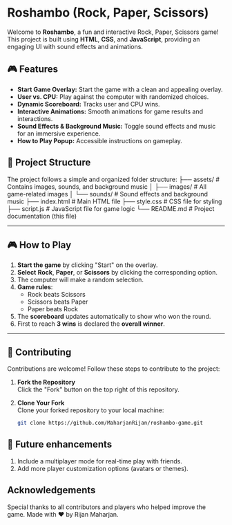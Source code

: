 # Roshambo (Rock, Paper, Scissors)

Welcome to **Roshambo**, a fun and interactive Rock, Paper, Scissors game! This project is built using **HTML**, **CSS**, and **JavaScript**, providing an engaging UI with sound effects and animations.

## 🎮 Features
- **Start Game Overlay:** Start the game with a clean and appealing overlay.
- **User vs. CPU:** Play against the computer with randomized choices.
- **Dynamic Scoreboard:** Tracks user and CPU wins.
- **Interactive Animations:** Smooth animations for game results and interactions.
- **Sound Effects & Background Music:** Toggle sound effects and music for an immersive experience.
- **How to Play Popup:** Accessible instructions on gameplay.

## 📂 Project Structure
The project follows a simple and organized folder structure:
├── assets/ # Contains images, sounds, and background music │ ├── images/ # All game-related images │ └── sounds/ # Sound effects and background music ├── index.html # Main HTML file ├── style.css # CSS file for styling ├── script.js # JavaScript file for game logic └── README.md # Project documentation (this file)

---

## 🎮 How to Play
1. **Start the game** by clicking "Start" on the overlay.
2. **Select** **Rock**, **Paper**, or **Scissors** by clicking the corresponding option.
3. The computer will make a random selection.
4. **Game rules**:
   - Rock beats Scissors
   - Scissors beats Paper
   - Paper beats Rock
5. The **scoreboard** updates automatically to show who won the round.
6. First to reach **3 wins** is declared the **overall winner**.

---

## 🤝 Contributing
Contributions are welcome! Follow these steps to contribute to the project:

1. **Fork the Repository**  
   Click the "Fork" button on the top right of this repository.

2. **Clone Your Fork**  
   Clone your forked repository to your local machine:  
   ```bash
   git clone https://github.com/MaharjanRijan/roshambo-game.git

## 🌟 Future enhancements
1. Include a multiplayer mode for real-time play with friends.
2. Add more player customization options (avatars or themes).

## Acknowledgements
Special thanks to all contributors and players who helped improve the game.
Made with ❤️ by Rijan Maharjan.
